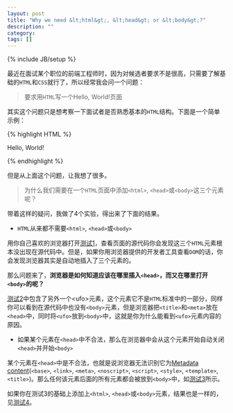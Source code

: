 ```yaml
---
layout: post
title: "Why we need &lt;html&gt;, &lt;head&gt; or &lt;body&gt;?"
description: ""
category: 
tags: []
---
```

{% include JB/setup %}

最近在面试某个职位的前端工程师时，因为对候选者要求不是很高，只需要了解基础的`HTML`和`CSS`就行了，所以经常我会问一个问题：

>要求用`HTML`写一个Hello, World!页面

其实这个问题只是想考察一下面试者是否熟悉基本的`HTML`结构。下面是一个简单示例：

{% highlight HTML %}

<!doctype html>
<html>
<head>
  <meta charset="UTF-8">
  <title>Hello, World!</title>
</head>
<body>Hello, World!</body>
</html>

{% endhighlight %}

但是从上面这个问题，让我想了很多。

>为什么我们需要在一个`HTML`页面中添加`<html>`, `<head>`或`<body>`这三个元素呢？

带着这样的疑问，我做了4个实验，得出来了下面的结果。

* `HTML`从来都不需要`<html>`, `<head>`或`<body>`

用你自己喜欢的浏览器打开[测试1](http://starandtina.github.io/test/hello_world_without_html_head_body.html)，查看页面的源代码你会发现这三个`HTML`元素根本没出现在源代码中。但是，如果你用浏览器提供的开发者工具查看`DOM`的话，你会发现浏览器其实是自动地插入了三个元素的。

那么问题来了，**浏览器是如何知道应该在哪里插入`<head>`，而又在哪里打开`<body>`的呢？**

[测试2](http://starandtina.github.io/test/hello_world_with_unidentified_tag.html)中包含了另外一个&lt;ufo&gt;元素，这个元素它不是`HTML`标准中的一部分，同样你可以看到在源代码中也没有`<body>`元素，但是浏览器把`<title>`和`<meta>`放在`<head>`中，同时将`<ufo>`放到`<body>`中，这就是你为什么能看到`<ufo>`元素内容的原因。

* 如果某个元素在`<head>`中不合法，那么在浏览器中会从这个元素开始自动关闭`<head>`并开始`<body>`

某个元素在`<head>`中是不合法，也就是说浏览器无法识别它为[Metadata content](http://www.w3.org/TR/html5/dom.html#metadata-content)(`<base>`, `<link>`, `<meta>`, `<noscript>`, `<script>`, `<style>`, `<template>`, `<title>`)。那么任何该元素后面的所有元素都会被放到`<body>`中，如[测试3](http://starandtina.github.io/test/hello_world_with_unidentified_tag_after_doctype.html)所示。

如果你在测试3的基础上添加上`<html>`, `<head>`或`<body>`元素，结果也是一样的，见[测试4](http://starandtina.github.io/test/hello_world_with_html_head_body_unidentified_tag.html)。
